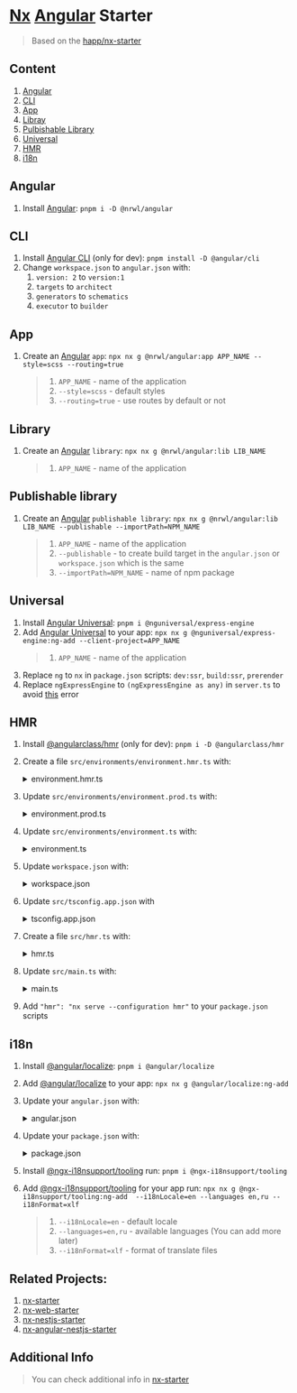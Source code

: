 # [Nx](https://nx.dev/) [Angular](https://angular.io/) Starter

> Based on the [happ/nx-starter](https://github.com/happ-agency/nx-starter)

## Content

1. [Angular](#angular)
2. [CLI](#cli)
3. [App](#app)
4. [Libray](#library)
5. [Pulbishable Library](#publishable-library)
6. [Universal](#universal)
7. [HMR](#hmr)
8. [i18n](#i18n)

## Angular
1. Install [Angular](https://angular.io/): `pnpm i -D @nrwl/angular`

## CLI
1. Install [Angular CLI]() (only for dev): `pnpm install -D @angular/cli`
2. Change `workspace.json` to `angular.json` with:
	1. `version: 2` to `version:1`
	2. `targets` to `architect`
	3. `generators` to `schematics`
	4. `executor` to `builder`

## App
1. Create an [Angular](https://angular.io/) `app`: `npx nx g @nrwl/angular:app APP_NAME --style=scss --routing=true`
	> 1. `APP_NAME` - name of the application
	> 2. `--style=scss` - default styles
	> 3. `--routing=true` - use routes by default or not
## Library
1. Create an [Angular](https://angular.io/) `library`: `npx nx g @nrwl/angular:lib LIB_NAME`
	> 1. `APP_NAME` - name of the application

## Publishable library
1. Create an [Angular](https://angular.io/) `publishable library`: `npx nx g @nrwl/angular:lib LIB_NAME --publishable --importPath=NPM_NAME`
	> 1. `APP_NAME` - name of the application
	> 2. `--publishable` - to create build target in the `angular.json` or `workspace.json` which is the same
	> 3. `--importPath=NPM_NAME` - name of npm package
	 
## Universal
1. Install [Angular Universal](https://angular.io/guide/universal): `pnpm i @nguniversal/express-engine`
2. Add [Angular Universal](https://angular.io/guide/universal) to your app: `npx nx g @nguniversal/express-engine:ng-add --client-project=APP_NAME`
	> 1. `APP_NAME` - name of the application
3. Replace `ng` to `nx` in `package.json` scripts: `dev:ssr`, `build:ssr`, `prerender`
4. Replace `ngExpressEngine` to `(ngExpressEngine as any)` in `server.ts` to avoid [this](https://github.com/angular/universal/issues/1210) error

## HMR
1. Install [@angularclass/hmr](https://www.npmjs.com/package/@angularclass/hmr) (only for dev): `pnpm i -D @angularclass/hmr`
2. Create a file `src/environments/environment.hmr.ts` with:
	<details>
		<summary>environment.hmr.ts</summary>
	
		export const environment = {
			production: false,
			hmr: true
		};
	</details>  
	 
3. Update `src/environments/environment.prod.ts` with:

	<details>
		<summary>environment.prod.ts</summary>
		
		export const environment = {
			production: true,
			hmr: false
		};
	</details>  

4. Update `src/environments/environment.ts` with:

	<details>
		<summary>environment.ts</summary>
		
		export const environment = {
			production: false,
			hmr: false
		};
	</details>  

5. Update `workspace.json` with:
	
	<details>
		<summary>workspace.json</summary>
	
		"build": {
			"configurations": {
				"hmr": {
					"fileReplacements": [
						{
							"replace": "apps/APP_NAME/src/environments/environment.ts",
							"with": "apps/APP_NAME/src/environments/environment.hmr.ts"
						}
					]
				}
			}
		},
		"serve": {
			"configurations": {
				"hmr": {
					"hmr": true,
					"browserTarget": "APP_NAME:build:hmr"
				}
			}
		}
	</details>  

6. Update `src/tsconfig.app.json` with

	<details>
		<summary>tsconfig.app.json</summary>
		
		"compilerOptions": {
	 		"types": ["node"]
		},
	</details> 

7. Create a file `src/hmr.ts` with:

	<details>
		<summary>hmr.ts</summary>
		
		import { NgModuleRef, ApplicationRef } from '@angular/core';
		import { createNewHosts } from '@angularclass/hmr';
		
		export const hmrBootstrap = (module: any, bootstrap: () => Promise<NgModuleRef<any>>) => {
			let ngModule: NgModuleRef<any>;
			module.hot.accept();
			bootstrap().then(mod => ngModule = mod);
			module.hot.dispose(() => {
				const appRef: ApplicationRef = ngModule.injector.get(ApplicationRef);
				const elements = appRef.components.map(c => c.location.nativeElement);
				const makeVisible = createNewHosts(elements);
				ngModule.destroy();
				makeVisible();
			});
		};
	</details>  

8. Update `src/main.ts` with:

	<details>
		<summary>main.ts</summary>
		
		import { enableProdMode } from '@angular/core';
		import { platformBrowserDynamic } from '@angular/platform-browser-dynamic';
		
		import { AppModule } from './app/app.module';
		import { environment } from './environments/environment';
		import { hmrBootstrap } from './hmr';
		
		if (environment.production) {
			enableProdMode();
		}
		
		if (environment.hmr) {
			if (module[ 'hot' ]) {
					hmrBootstrap(module, () => platformBrowserDynamic().bootstrapModule(AppModule));
			} else {
				console.error('HMR is not enabled for webpack-dev-server!');
				console.log('Are you using the --hmr flag for ng serve?');
			}
		} else {
			 document.addEventListener('DOMContentLoaded', () => {
				 platformBrowserDynamic()
					 .bootstrapModule(AppModule)
					 .catch((err) => console.error(err));
				 });
		}
	</details>  

9. Add `"hmr": "nx serve --configuration hmr"` to your `package.json` scripts

## i18n

1. Install [@angular/localize](https://angular.io/guide/i18n): `pnpm i @angular/localize`
2. Add [@angular/localize](https://angular.io/guide/i18n) to your app: `npx nx g @angular/localize:ng-add`
3. Update your `angular.json` with:

	<details>
		<summary>angular.json</summary>
		
		...
		"i18n": {
			"sourceLocale": "en-US",
			"locales": {
				"ru": "apps/APP_NAME/src/i18n/messages.xlf"
			}
		},
		"targets": {
			"build": {
				"options": {
					"localize": true,
				}
					configurations: {
					"ru": {
						"localize": ["ru"]
					}
				}
			}
			"serve": {
				configurations: {
					"ru": {
						"localize": ["ru"]
					}
				}
			}
		}
	</details> 

4. Update your `package.json` with:

	<details>
		<summary>package.json</summary>
		
		"hmr": "nx serve --configuration hmr",
		"extract": "nx extract-i18n --output-path apps/APP_NAME/src/i18n",
		"dev:ru": "nx serve --configuration=ru"
	</details> 

5. Install [@ngx-i18nsupport/tooling](https://www.npmjs.com/package/@ngx-i18nsupport/tooling) run: `pnpm i @ngx-i18nsupport/tooling`
6. Add [@ngx-i18nsupport/tooling](https://www.npmjs.com/package/@ngx-i18nsupport/tooling) for your app run: `npx nx g @ngx-i18nsupport/tooling:ng-add  --i18nLocale=en --languages en,ru --i18nFormat=xlf`
	> 1. `--i18nLocale=en` - default locale
	> 2. `--languages=en,ru` - available languages (You can add more later)
	> 3. `--i18nFormat=xlf` - format of translate files
	 
## Related Projects:
1. [nx-starter](https://github.com/happ-agency/nx-starter)
2. [nx-web-starter](https://github.com/happ-agency/nx-web-starter)
3. [nx-nestjs-starter](https://github.com/happ-agency/nx-nestjs-starter)
4. [nx-angular-nestjs-starter](https://github.com/happ-agency/nx-angular-nestjs-starter)

## Additional Info

> You can check additional info in [nx-starter](https://github.com/happ-agency/nx-starter)
